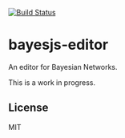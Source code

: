 [![Build Status](https://travis-ci.org/bayesjs/bayesjs-editor.svg?branch=master)](https://travis-ci.org/bayesjs/bayesjs-editor)


# bayesjs-editor

An editor for Bayesian Networks.

This is a work in progress.

## License

MIT
